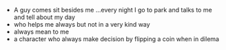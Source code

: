 - A guy comes sit besides me ...every night I go to park and talks to me and tell about my day
-  who helps me always but not in a very kind way
- always mean to me
- a character who always make decision by flipping a coin when in dilema
